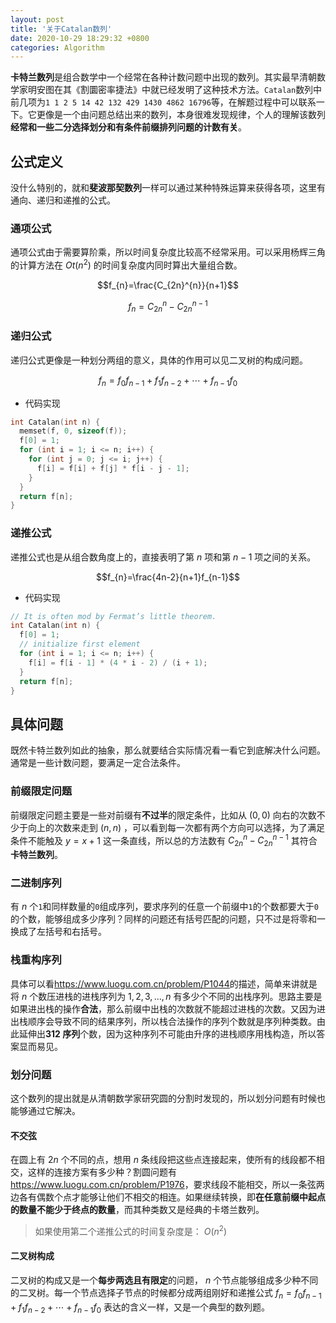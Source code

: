 ```yaml
---
layout: post
title: '关于Catalan数列'
date: 2020-10-29 18:29:32 +0800
categories: Algorithm
---
```


**卡特兰数列**是组合数学中一个经常在各种计数问题中出现的数列。其实最早清朝数学家明安图在其《割圜密率捷法》中就已经发明了这种技术方法。`Catalan`数列中前几项为`1 1 2 5 14 42 132 429 1430 4862 16796`等，在解题过程中可以联系一下。它更像是一个由问题总结出来的数列，本身很难发现规律，个人的理解该数列**经常和一些二分选择划分和有条件前缀排列问题的计数有关**。

## 公式定义

没什么特别的，就和**斐波那契数列**一样可以通过某种特殊运算来获得各项，这里有通向、递归和递推的公式。

### 通项公式

通项公式由于需要算阶乘，所以时间复杂度比较高不经常采用。可以采用杨辉三角的计算方法在 $Ot(n^{2})$ 的时间复杂度内同时算出大量组合数。

$$f_{n}=\frac{C_{2n}^{n}}{n+1}$$

$$f_{n}=C_{2n}^{n}-C_{2n}^{n-1}$$

### 递归公式

递归公式更像是一种划分两组的意义，具体的作用可以见二叉树的构成问题。

$$f_{n}=f_{0}f_{n-1}+f_{1}f_{n-2}+\cdots +f_{n-1}f_{0}$$

- 代码实现

```c++
int Catalan(int n) {
  memset(f, 0, sizeof(f));
  f[0] = 1;
  for (int i = 1; i <= n; i++) {
    for (int j = 0; j <= i; j++) {
      f[i] = f[i] + f[j] * f[i - j - 1];
    }
  }
  return f[n];
}
```

### 递推公式

递推公式也是从组合数角度上的，直接表明了第 $n$ 项和第 $n-1$ 项之间的关系。

$$f_{n}=\frac{4n-2}{n+1}f_{n-1}$$

- 代码实现

```c++
// It is often mod by Fermat’s little theorem.
int Catalan(int n) {
  f[0] = 1;
  // initialize first element
  for (int i = 1; i <= n; i++) {
    f[i] = f[i - 1] * (4 * i - 2) / (i + 1);
  }
  return f[n];
}
```

## 具体问题

既然卡特兰数列如此的抽象，那么就要结合实际情况看一看它到底解决什么问题。通常是一些计数问题，要满足一定合法条件。

### 前缀限定问题

前缀限定问题主要是一些对前缀有**不过半**的限定条件，比如从 $(0,0)$ 向右的次数不少于向上的次数来走到 $(n,n)$ ，可以看到每一次都有两个方向可以选择，为了满足条件不能触及 $y=x+1$ 这一条直线，所以总的方法数有 $C_{2n}^{n}-C_{2n}^{n-1}$ 其符合**卡特兰数列**。

### 二进制序列

有 $n$ 个`1`和同样数量的`0`组成序列，要求序列的任意一个前缀中`1`的个数都要大于`0`的个数，能够组成多少序列？同样的问题还有括号匹配的问题，只不过是将零和一换成了左括号和右括号。

### 栈重构序列

具体可以看<https://www.luogu.com.cn/problem/P1044>的描述，简单来讲就是将 $n$ 个数压进栈的进栈序列为 $1,2,3,\ldots ,n$ 有多少个不同的出栈序列。思路主要是如果进出栈的操作**合法**，那么前缀中出栈的次数就不能超过进栈的次数。又因为进出栈顺序会导致不同的结果序列，所以栈合法操作的序列个数就是序列种类数。由此延伸出**312 序列**个数，因为这种序列不可能由升序的进栈顺序用栈构造，所以答案显而易见。

### 划分问题

这个数列的提出就是从清朝数学家研究圆的分割时发现的，所以划分问题有时候也能够通过它解决。

#### 不交弦

在圆上有 $2n$ 个不同的点，想用 $n$ 条线段把这些点连接起来，使所有的线段都不相交，这样的连接方案有多少种？割圆问题有<https://www.luogu.com.cn/problem/P1976>，要求线段不能相交，所以一条弦两边各有偶数个点才能够让他们不相交的相连。如果继续转换，即**在任意前缀中起点的数量不能少于终点的数量**，而其种类数又是经典的卡塔兰数列。

> 如果使用第二个递推公式的时间复杂度是： $O(n^{2})$

#### 二叉树构成

二叉树的构成又是一个**每步两选且有限定**的问题， $n$ 个节点能够组成多少种不同的二叉树。每一个节点选择子节点的时候都分成两组刚好和递推公式 $f_{n}=f_{0}f_{n-1}+f_{1}f_{n-2}+\cdots +f_{n-1}f_{0}$ 表达的含义一样，又是一个典型的数列题。
